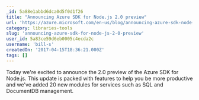 ```yaml
---
_id: 5a88e1abbd6dca0d5f0d1f26
title: "Announcing Azure SDK for Node.js 2.0 preview"
url: 'https://azure.microsoft.com/en-us/blog/announcing-azure-sdk-node-2-preview/'
category: libraries-tools
slug: 'announcing-azure-sdk-for-node-js-2-0-preview'
user_id: 5a83ce59d6eb0005c4ecda2c
username: 'bill-s'
createdOn: '2017-04-15T18:36:21.000Z'
tags: []
---
```


Today we're excited to announce the 2.0 preview of the Azure SDK for Node.js. This update is packed with features to help you be more productive and we've added 20 new modules for services such as SQL and DocumentDB management.
